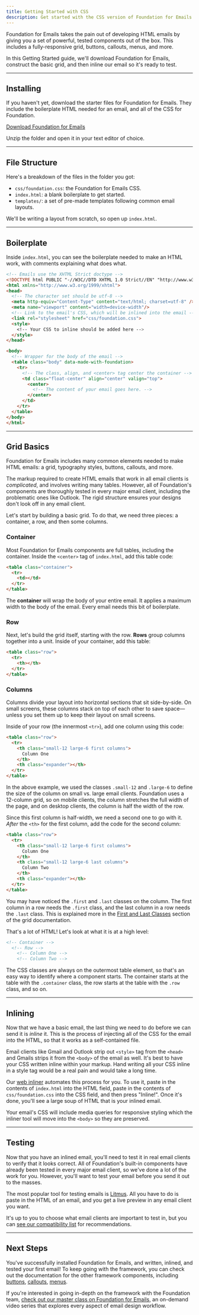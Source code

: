 ```yaml
---
title: Getting Started with CSS
description: Get started with the CSS version of Foundation for Emails.
---
```


Foundation for Emails takes the pain out of developing HTML emails by giving you a set of powerful, tested components out of the box. This includes a fully-responsive grid, buttons, callouts, menus, and more.

In this Getting Started guide, we'll download Foundation for Emails, construct the basic grid, and then inline our email so it's ready to test.

---

## Installing

If you haven't yet, download the starter files for Foundation for Emails. They include the boilerplate HTML needed for an email, and all of the CSS for Foundation.

<a href="http://foundation.zurb.com/downloads/foundation-emails.zip" class="large button">Download Foundation for Emails</a>

Unzip the folder and open it in your text editor of choice.

---

## File Structure

Here's a breakdown of the files in the folder you got:

- `css/foundation.css`: the Foundation for Emails CSS.
- `index.html`: a blank boilerplate to get started.
- `templates/`: a set of pre-made templates following common email layouts.

We'll be writing a layout from scratch, so open up `index.html`.

---

## Boilerplate

Inside `index.html`, you can see the boilerplate needed to make an HTML work, with comments explaining what does what.

```html
<!-- Emails use the XHTML Strict doctype -->
<!DOCTYPE html PUBLIC "-//W3C//DTD XHTML 1.0 Strict//EN" "http://www.w3.org/TR/xhtml1/DTD/xhtml1-strict.dtd">
<html xmlns="http://www.w3.org/1999/xhtml">
<head>
  <!-- The character set should be utf-8 -->
  <meta http-equiv="Content-Type" content="text/html; charset=utf-8" />
  <meta name="viewport" content="width=device-width"/>
  <!-- Link to the email's CSS, which will be inlined into the email -->
  <link rel="stylesheet" href="css/foundation.css">
  <style>
    <!-- Your CSS to inline should be added here -->
  </style>
</head>

<body>
  <!-- Wrapper for the body of the email -->
  <table class="body" data-made-with-foundation>
    <tr>
      <!-- The class, align, and <center> tag center the container -->
      <td class="float-center" align="center" valign="top">
        <center>
          <!-- The content of your email goes here. -->
        </center>
      </td>
    </tr>
  </table>
</body>
</html>
```

---

## Grid Basics

Foundation for Emails includes many common elements needed to make HTML emails: a grid, typography styles, buttons, callouts, and more.

The markup required to create HTML emails that work in all email clients is *complicated*, and involves writing many tables. However, all of Foundation's components are thoroughly tested in every major email client, including the problematic ones like Outlook. The rigid structure ensures your designs don't look off in any email client.

Let's start by building a basic grid. To do that, we need three pieces: a container, a row, and then some columns.

### Container

Most Foundation for Emails components are full tables, including the container. Inside the `<center>` tag of `index.html`, add this table code:

```html
<table class="container">
  <tr>
    <td></td>
  </tr>
</table>
```

The **container** will wrap the body of your entire email. It applies a maximum width to the body of the email. Every email needs this bit of boilerplate.

### Row

Next, let's build the grid itself, starting with the row. **Rows** group columns together into a unit. Inside of your container, add this table:

```html
<table class="row">
  <tr>
    <th></th>
  </tr>
</table>
```

### Columns

Columns divide your layout into horizontal sections that sit side-by-side. On small screens, these columns stack on top of each other to save space&mdash;unless you set them up to keep their layout on small screens.

Inside of your row (the innermost `<tr>`), add one column using this code:

```html
<table class="row">
  <tr>
    <th class="small-12 large-6 first columns">
      Column One
    </th>
    <th class="expander"></th>
  </tr>
</table>
```

In the above example, we used the classes `.small-12` and `.large-6` to define the size of the column on small vs. large email clients. Foundation uses a 12-column grid, so on mobile clients, the column stretches the full width of the page, and on desktop clients, the column is half the width of the row.

Since this first column is half-width, we need a second one to go with it. *After* the `<th>` for the first column, add the code for the second column:

```html
<table class="row">
  <tr>
    <th class="small-12 large-6 first columns">
      Column One
    </th>
    <th class="small-12 large-6 last columns">
      Column Two
    </th>
    <th class="expander"></th>
  </tr>
</table>
```

You may have noticed the `.first` and `.last` classes on the column. The first column in a row needs the `.first` class, and the last column in a row needs the `.last` class. This is explained more in the [First and Last Classes](grid.html#first-and-last-classes) section of the grid documentation.

That's a lot of HTML! Let's look at what it is at a high level:

```html
<!-- Container -->
  <!-- Row -->
    <!-- Column One -->
    <!-- Column Two -->
```

The CSS classes are always on the outermost table element, so that's an easy way to identify where a component starts. The container starts at the table with the `.container` class, the row starts at the table with the `.row` class, and so on.

---

## Inlining

Now that we have a basic email, the last thing we need to do before we can send it is *inline* it. This is the process of injecting all of the CSS for the email into the HTML, so that it works as a self-contained file.

Email clients like Gmail and Outlook strip out `<style>` tag from the `<head>` and Gmails strips it from the `<body>` of the email as well. It's best to have your CSS written inline within your markup. Hand writing all your CSS inline in a style tag would be a real pain and would take a long time.

Our [web inliner](http://foundation.zurb.com/emails/inliner-v2.html) automates this process for you. To use it, paste in the contents of `index.html` into the HTML field, paste in the contents of `css/foundation.css` into the CSS field, and then press "Inline!". Once it's done, you'll see a large soup of HTML that is your inlined email.

Your email's CSS will include media queries for responsive styling which the inliner tool will move into the `<body>` so they are preserved.

---

## Testing

Now that you have an inlined email, you'll need to test it in real email clients to verify that it looks correct. All of Foundation's built-in components have already been tested in every major email client, so we've done a lot of the work for you. However, you'll want to test your email before you send it out to the masses.

The most popular tool for testing emails is [Litmus](https://litmus.com/). All you have to do is paste in the HTML of an email, and you get a live preview in any email client you want.

It's up to you to choose what email clients are important to test in, but you can [see our compatibility list](compatibility.html) for recommendations.

---

## Next Steps

You've successfully installed Foundation for Emails, and written, inlined, and tested your first email! To keep going with the framework, you can check out the documentation for the other framework components, including [buttons](button.html), [callouts](callout.html), [menus](menu.html).

If you're interested in going in-depth on the framework with the Foundation team, [check out our master class on Foundation for Emails](http://zurb.com/university/responsive-emails-foundation), an on-demand video series that explores every aspect of email design workflow.

